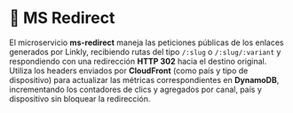 # 🐍 MS Redirect

El microservicio **ms-redirect** maneja las peticiones públicas de los enlaces generados por Linkly, 
recibiendo rutas del tipo `/:slug` o `/:slug/:variant` y respondiendo con una redirección **HTTP 302** hacia 
el destino original. Utiliza los headers enviados por **CloudFront** (como país y tipo de dispositivo) para 
actualizar las métricas correspondientes en **DynamoDB**, incrementando los contadores de clics y agregados 
por canal, país y dispositivo sin bloquear la redirección.
